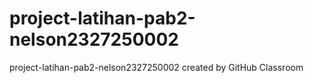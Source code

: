 # project-latihan-pab2-nelson2327250002
project-latihan-pab2-nelson2327250002 created by GitHub Classroom
